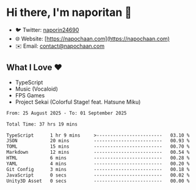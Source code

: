 # Hi there, I'm naporitan 👋

- 🐦 Twitter: [naporin24690](https://twitter.com/naporin24690)
- 🌐 Website: [https://napochaan.com](https://napochaan.com)
- ✉️ Email: [contact@napochaan.com](mailto:contact@napochaan.com)

## What I Love ❤️
- TypeScript
- Music (Vocaloid)
- FPS Games
- Project Sekai (Colorful Stage! feat. Hatsune Miku)

<!--START_SECTION:waka-->

```txt
From: 25 August 2025 - To: 01 September 2025

Total Time: 37 hrs 19 mins

TypeScript      1 hr 9 mins     >------------------------   03.10 %
JSON            20 mins         -------------------------   00.93 %
TOML            15 mins         -------------------------   00.70 %
Markdown        12 mins         -------------------------   00.54 %
HTML            6 mins          -------------------------   00.28 %
YAML            4 mins          -------------------------   00.20 %
Git Config      3 mins          -------------------------   00.18 %
JavaScript      0 secs          -------------------------   00.02 %
Unity3D Asset   0 secs          -------------------------   00.00 %
```

<!--END_SECTION:waka-->

